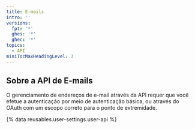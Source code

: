 ```yaml
---
title: E-mails
intro: ''
versions:
  fpt: '*'
  ghes: '*'
  ghec: '*'
topics:
  - API
miniTocMaxHeadingLevel: 3
---
```


## Sobre a API de E-mails

O gerenciamento de endereços de e-mail através da API requer que você efetue a autenticação por meio de autenticação básica, ou através do OAuth com um escopo correto para o ponto de extremidade.

{% data reusables.user-settings.user-api %}
